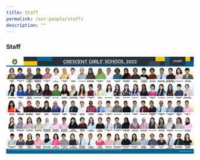 ```yaml
---
title: Staff
permalink: /our-people/staff/
description: ""
---
```

### **Staff**

![](/images/CrescentGirlstaff2022.jpg)